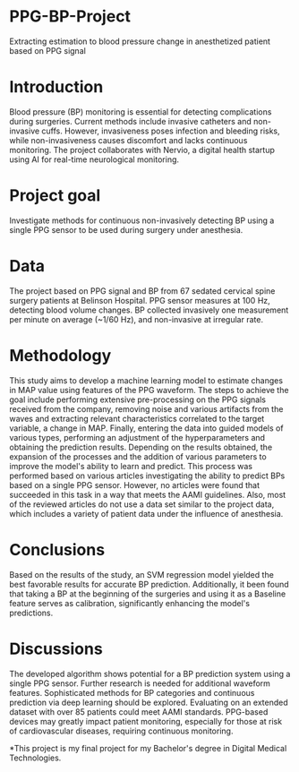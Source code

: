 # PPG-BP-Project
Extracting estimation to blood pressure change in anesthetized patient based on PPG signal

# Introduction
Blood pressure (BP) monitoring is essential for detecting complications during surgeries. Current methods include invasive catheters and non-invasive cuffs. However, invasiveness poses infection and bleeding risks, while non-invasiveness causes discomfort and lacks continuous monitoring. The project collaborates with Nervio, a digital health startup using AI for real-time neurological monitoring.

# Project goal
Investigate methods for continuous non-invasively detecting BP using a single PPG sensor to be used during surgery under anesthesia.

# Data
The project based on PPG signal and BP from 67 sedated cervical spine surgery patients at Belinson Hospital. PPG sensor measures at 100 Hz, detecting blood volume changes. BP collected invasively one measurement per minute on average (~1/60 Hz), and non-invasive at irregular rate.

# Methodology
This study aims to develop a machine learning model to estimate changes in MAP value using features of the PPG waveform. The steps to achieve the goal include performing extensive pre-processing on the PPG signals received from the company, removing noise and various artifacts from the waves and extracting relevant characteristics correlated to the target variable, a change in MAP. Finally, entering the data into guided models of various types, performing an adjustment of the hyperparameters and obtaining the prediction results. Depending on the results obtained, the expansion of the processes and the addition of various parameters to improve the model's ability to learn and predict. This process was performed based on various articles investigating the ability to predict BPs based on a single PPG sensor. However, no articles were found that succeeded in this task in a way that meets the AAMI guidelines. Also, most of the reviewed articles do not use a data set similar to the project data, which includes a variety of patient data under the influence of anesthesia.

# Conclusions
Based on the results of the study, an SVM regression model yielded the best favorable results for accurate BP prediction. Additionally, it been found that taking a BP at the beginning of the surgeries and using it as a Baseline feature serves as calibration, significantly enhancing the model's predictions.

# Discussions
The developed algorithm shows potential for a BP prediction system using a single PPG sensor. Further research is needed for additional waveform features. Sophisticated methods for BP categories and continuous prediction via deep learning should be explored. Evaluating on an extended dataset with over 85 patients could meet AAMI standards. PPG-based devices may greatly impact patient monitoring, especially for those at risk of cardiovascular diseases, requiring continuous monitoring.

*This project is my final project for my Bachelor's degree in Digital Medical Technologies. 
